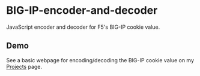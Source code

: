 # BIG-IP-encoder-and-decoder
JavaScript encoder and decoder for F5's BIG-IP cookie value.

## Demo
See a basic webpage for encoding/decoding the BIG-IP cookie value on my [Projects](http://cheungj.github.io/projects/big-ip-encoder-decoder/) page.
